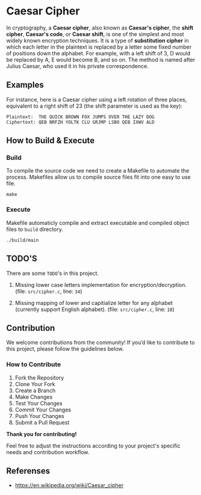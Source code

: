 # Caesar Cipher

In cryptography, a **Caesar cipher**, also known as **Caesar's cipher**, the **shift cipher**, **Caesar's code**, or **Caesar shift**, is one of the simplest and most widely known encryption techniques. It is a type of **substitution cipher** in which each letter in the plaintext is replaced by a letter some fixed number of positions down the alphabet. For example, with a left shift of 3, D would be replaced by A, E would become B, and so on. The method is named after Julius Caesar, who used it in his private correspondence.

## Examples

For instance, here is a Caesar cipher using a left rotation of three places, equivalent to a right shift of 23 (the shift parameter is used as the key): 

```
Plaintext:  THE QUICK BROWN FOX JUMPS OVER THE LAZY DOG
Ciphertext: QEB NRFZH YOLTK CLU GRJMP LSBO QEB IXWV ALD
```

## How to Build & Execute

### Build

To compile the source code we need to create a Makefile to automate the process. Makefiles allow us to compile source files fit into one easy to use file. 

```
make
```

### Execute

Makefile automaticly compile and extract executable and compiled object files to `build` directory.

```
./build/main
```

## TODO'S

There are some `TODO`'s in this project.

1. Missing lower case letters implementation for encryption/decryption. (file: `src/cipher.c`, line: `34`)

2. Missing mapping of lower and capitialize letter for any alphabet (currently support English alphabet). (file: `src/cipher.c`, line: `18`)

## Contribution

We welcome contributions from the community! If you’d like to contribute to this project, please follow the guidelines below.

### How to Contribute

1. Fork the Repository
2. Clone Your Fork
3. Create a Branch
4. Make Changes
5. Test Your Changes
6. Commit Your Changes
7. Push Your Changes
8. Submit a Pull Request

**Thank you for contributing!**

Feel free to adjust the instructions according to your project's specific needs and contribution workflow.

## Referenses

-  https://en.wikipedia.org/wiki/Caesar_cipher